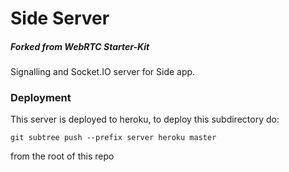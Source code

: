 # Side Server

##### Forked from WebRTC Starter-Kit

Signalling and Socket.IO server for Side app.

### Deployment

This server is deployed to heroku, to deploy this subdirectory do:

`git subtree push --prefix server heroku master`

from the root of this repo
